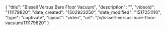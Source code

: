 {
    "title": "Bissell Versus Bare Floor Vacuum",
    "description": "",
    "videoid": "111179820",
    "date_created": "1502923250",
    "date_modified": "1517251110",
    "type": "captivate",
    "layout": "video",
    "url": "\/v\/bissell-versus-bare-floor-vacuum\/111179820"
}